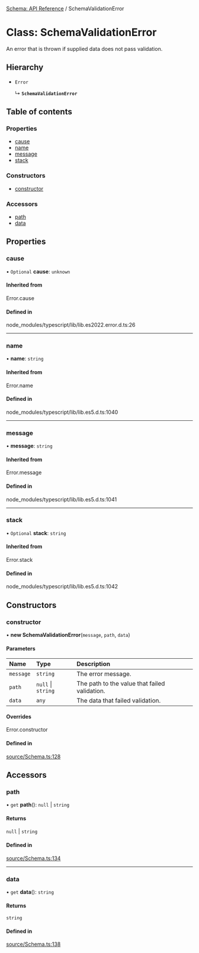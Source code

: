 [Schema: API Reference](../README.md) / SchemaValidationError

# Class: SchemaValidationError

An error that is thrown if supplied data does not pass validation.

## Hierarchy

- `Error`

  ↳ **`SchemaValidationError`**

## Table of contents

### Properties

- [cause](SchemaValidationError.md#cause)
- [name](SchemaValidationError.md#name)
- [message](SchemaValidationError.md#message)
- [stack](SchemaValidationError.md#stack)

### Constructors

- [constructor](SchemaValidationError.md#constructor)

### Accessors

- [path](SchemaValidationError.md#path)
- [data](SchemaValidationError.md#data)

## Properties

### cause

• `Optional` **cause**: `unknown`

#### Inherited from

Error.cause

#### Defined in

node_modules/typescript/lib/lib.es2022.error.d.ts:26

___

### name

• **name**: `string`

#### Inherited from

Error.name

#### Defined in

node_modules/typescript/lib/lib.es5.d.ts:1040

___

### message

• **message**: `string`

#### Inherited from

Error.message

#### Defined in

node_modules/typescript/lib/lib.es5.d.ts:1041

___

### stack

• `Optional` **stack**: `string`

#### Inherited from

Error.stack

#### Defined in

node_modules/typescript/lib/lib.es5.d.ts:1042

## Constructors

### constructor

• **new SchemaValidationError**(`message`, `path`, `data`)

#### Parameters

| Name | Type | Description |
| :------ | :------ | :------ |
| `message` | `string` | The error message. |
| `path` | ``null`` \| `string` | The path to the value that failed validation. |
| `data` | `any` | The data that failed validation. |

#### Overrides

Error.constructor

#### Defined in

[source/Schema.ts:128](https://github.com/JeremyBankes/schema/blob/0a5915a/source/Schema.ts#L128)

## Accessors

### path

• `get` **path**(): ``null`` \| `string`

#### Returns

``null`` \| `string`

#### Defined in

[source/Schema.ts:134](https://github.com/JeremyBankes/schema/blob/0a5915a/source/Schema.ts#L134)

___

### data

• `get` **data**(): `string`

#### Returns

`string`

#### Defined in

[source/Schema.ts:138](https://github.com/JeremyBankes/schema/blob/0a5915a/source/Schema.ts#L138)

